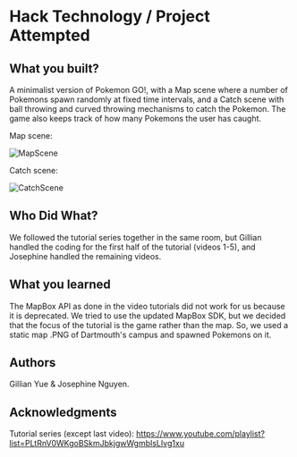 # Hack Technology / Project Attempted


## What you built? 

A minimalist version of Pokemon GO!, with a Map scene where a number of Pokemons spawn randomly at fixed time intervals, and a Catch scene with ball throwing and curved throwing mechanisms to catch the Pokemon. The game also keeps track of how many Pokemons the user has caught.

Map scene:

![MapScene](https://user-images.githubusercontent.com/50053540/134088301-cfbf7429-dccb-4d36-b443-b4537c05c66b.PNG)

Catch scene:

![CatchScene](https://user-images.githubusercontent.com/50053540/134088295-893a412c-1e46-4248-b777-162cd486f2e0.png)

## Who Did What?

We followed the tutorial series together in the same room, but Gillian handled the coding for the first half of the tutorial (videos 1-5), and Josephine handled the remaining videos.

## What you learned

The MapBox API as done in the video tutorials did not work for us because it is deprecated. We tried to use the updated MapBox SDK, but we decided that the focus of the tutorial is the game rather than the map. So, we used a static map .PNG of Dartmouth's campus and spawned Pokemons on it.

## Authors

Gillian Yue & Josephine Nguyen.

## Acknowledgments

Tutorial series (except last video): https://www.youtube.com/playlist?list=PLtRnV0WKgoBSkmJbkjgwWgmbIsLIvg1xu
